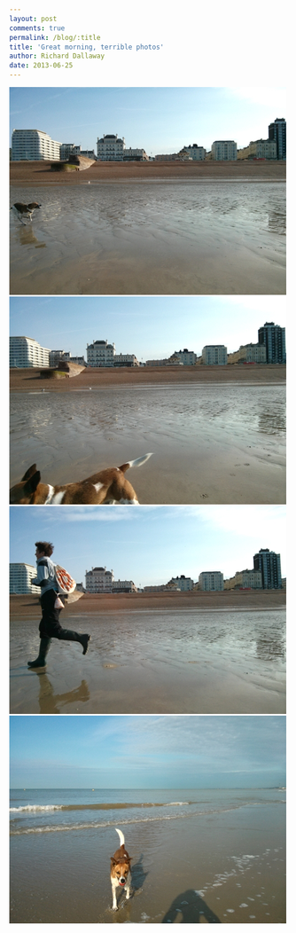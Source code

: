 ```yaml
---
layout: post
comments: true
permalink: /blog/:title
title: 'Great morning, terrible photos'
author: Richard Dallaway
date: 2013-06-25
---
```


<div><a href="/media/IMG_20130625_074000.jpg"><img src="/media/IMG_20130625_074000.jpg.500.jpg" width="500" height="375"/></a></div><div><a href="/media/IMG_20130625_074030.jpg"><img src="/media/IMG_20130625_074030.jpg.500.jpg" width="500" height="375"/></a></div><div><a href="/media/IMG_20130625_074006.jpg"><img src="/media/IMG_20130625_074006.jpg.500.jpg" width="500" height="375"/></a></div><div><a href="/media/IMG_20130625_073940.jpg"><img src="/media/IMG_20130625_073940.jpg.500.jpg" width="500" height="375"/></a></div>


     
    

